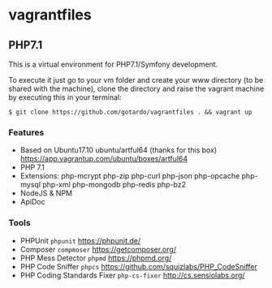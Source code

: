 # vagrantfiles

## PHP7.1
This is a virtual environment for PHP7.1/Symfony development.

To execute it just go to your vm folder and create your www directory (to be shared with the machine), clone the directory and raise the vagrant machine by executing this in your terminal:
```
$ git clone https://github.com/gotardo/vagrantfiles . && vagrant up
```
### Features
- Based on Ubuntu17.10 ubuntu/artful64 (thanks for this box) <https://app.vagrantup.com/ubuntu/boxes/artful64>
- PHP 7.1
- Extensions: php-mcrypt php-zip php-curl php-json php-opcache php-mysql php-xml php-mongodb php-redis php-bz2
- NodeJS & NPM
- ApiDoc

### Tools
- PHPUnit ```phpunit``` https://phpunit.de/
- Composer ```compmoser``` https://getcomposer.org/
- PHP Mess Detector ```phpmd``` https://phpmd.org/
- PHP Code Sniffer ```phpcs``` https://github.com/squizlabs/PHP_CodeSniffer
- PHP Coding Standards Fixer ```php-cs-fixer``` http://cs.sensiolabs.org/
